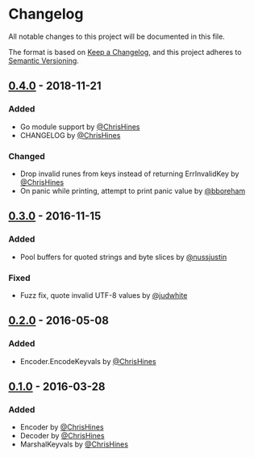 # Changelog
All notable changes to this project will be documented in this file.

The format is based on [Keep a Changelog](https://keepachangelog.com/en/1.0.0/),
and this project adheres to [Semantic Versioning](https://semver.org/spec/v2.0.0.html).

## [0.4.0] - 2018-11-21

### Added
- Go module support by [@ChrisHines]
- CHANGELOG by [@ChrisHines]

### Changed
- Drop invalid runes from keys instead of returning ErrInvalidKey by [@ChrisHines]
- On panic while printing, attempt to print panic value by [@bboreham]

## [0.3.0] - 2016-11-15
### Added
- Pool buffers for quoted strings and byte slices by [@nussjustin]
### Fixed
- Fuzz fix, quote invalid UTF-8 values by [@judwhite]

## [0.2.0] - 2016-05-08
### Added
- Encoder.EncodeKeyvals by [@ChrisHines]

## [0.1.0] - 2016-03-28
### Added
- Encoder by [@ChrisHines]
- Decoder by [@ChrisHines]
- MarshalKeyvals by [@ChrisHines]

[0.4.0]: https://github.com/go-logfmt/logfmt/compare/v0.3.0...v0.4.0
[0.3.0]: https://github.com/go-logfmt/logfmt/compare/v0.2.0...v0.3.0
[0.2.0]: https://github.com/go-logfmt/logfmt/compare/v0.1.0...v0.2.0
[0.1.0]: https://github.com/go-logfmt/logfmt/commits/v0.1.0

[@ChrisHines]: https://github.com/ChrisHines
[@bboreham]: https://github.com/bboreham
[@judwhite]: https://github.com/judwhite
[@nussjustin]: https://github.com/nussjustin
